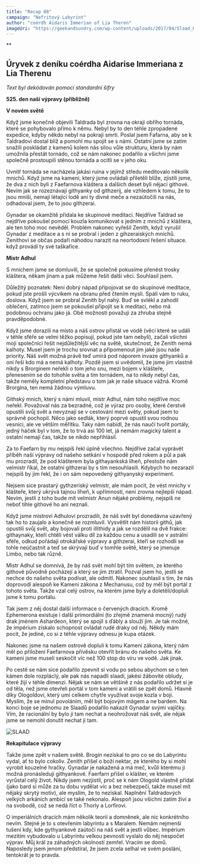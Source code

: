 ```yaml
---
title: "Recap 08"
campaign: "Nefritový Labyrint"
author: "coérdh Aidaris Immerian of Lia Theren"
imageUri: "https://geekandsundry.com/wp-content/uploads/2017/04/Slaad_Header.jpg"
---
```

**

## Úryvek z deníku coérdha Aidarise Immeriana z Lia Therenu



*Text byl dekódován pomocí standardní šifry*

  

**525. den naší výpravy (přibližně)**

  
  

**V novém světě**

  
  

Když jsme konečně objevili Taldrada byl zrovna na okraji obřího tornáda, které se pohybovalo přímo k němu. Nebyl by to den téhle zpropadené expedice, kdyby někdo nebyl na pokraji smrti. Poslal jsem Fafarna, aby se k Taldradovi dostal blíž a pomohl mu spojit se s námi. Ostatní jsme se zatím snažili poskládat z kamenů kolem nás silou vůle strukturu, která by nám umožnila přestát tornádo, což se nám nakonec podařilo a všichni jsme společně prostoupili stěnou tornáda a ocitli se v jeho oku.

  
  

Uvnitř tornáda se nacházela jakási ruina v jejímž středu meditovalo několik mnichů. Když jsme na kameni, který jsme ovládali přiletěli blíže, zjistili jsme, že dva z nich byli z Faefarnova kláštera a dalších deset byli nějací githové. Nevím jak se rozeznávají githyanky od githzerij, ale vzhledem k tomu, že to jsou mniši, nemají létající lodě ani ty divné meče a nezaútočili na nás, odhadoval jsem, že to jsou githzerai.

  
  

Gynadar se okamžitě přidala ke skupinové meditaci. Nejdříve Taldrad se nejdříve pokoušel pomocí kouzla komunikovat s jedním z mnichů z kláštera, ale ten toho moc nevěděl. Problém nakonec vyřešil Zenith, když vyrušil Gynadar z meditace a s ní se probral i jeden z gihzeraiských mnichů. Zenithovi se občas podaří náhodou narazit na neortodoxní řešení situace. když provádí ty své taškařice.

  
  
  

**Mistr Adhul**

  
  

S mnichem jsme se domluvili, že se společně pokusíme přenést trosky kláštera, někam jinam a pak můžeme řešit další věci. Souhlasil jsem.

Důležitý poznatek: Není dobrý nápad připojovat se do skupinové meditace, pokud jste prošli výcvikem na obranu před čtením mysli. Spálí vám to ruku, doslova. Když jsem se probral Zenith byl nahý. Buď se svlékl a zahodil oblečení, zatímco jsem se pokoušel připojit se k meditaci, nebo má podobnou ochranu jako já. Obě možnosti považuji za zhruba stejně pravděpodobné.

  
  

Když jsme dorazili na místo a náš ostrov přistál ve vodě (věci které se událi v téhle sféře se velmi těžko popisují, pokud jste tam nebyli), začali všichni moji společníci řešit nejdůležitější věc na světě, skutečnost, že Zenith nemá kalhoty. Musel jsem je trochu srovnat a připomenout jim jaké jsou naše priority. Náš svět možná právě teď umírá pod náporem invaze githyanků a oni řeší kdo má a nemá kalhoty. Pozdě jsem si uvědomil, že jsme jim vlastně nikdy s Brorginem neřekli o tom jeho snu, mezi bojem v klášteře, přenesením se do tohohle světa a tím tornádem, na to nikdy nebyl čas, takže neměly kompletní představu o tom jak je naše situace vážná. Kromě Brorgina, ten nemá žádnou výmluvu.

  
  

Githský mnich, který s námi mluvil, mistr Adhul, nám toho nejdříve moc neřekl. Považoval nás za bezradné, což je výraz pro osoby, které čerstvě opustili svůj svět a nevyznají se v cestování mezi světy, pokud jsem to správně pochopil. Něco jako sedlák, který poprvé opustil svou rodnou vesnici, ale ve větším měřítku. Taky nám nabídl, že nás naučí tvořit portály, jedný háček byl v tom, že to trvá asi 100 let, já nemám magický talent a ostatní nemají čas, takže se nikdo nepřihlásil.

  
  

Za to Faefarn by mu nejspíš řekl úplně všechno. Nejdříve začal vyprávět příběh naší výpravy od našeho setkání v hospodě před rokem a půl a pak mu prozradil, že pod klášterem byla githayankská líheň, přestože nám velmistr říkal, že ostatní githzerai by s tím nesouhlasili. Kdybych ho nezarazil nejspíš by jim řekl, že i on sám nepovedený githyanyský experiment.

  
  

Nejsem sice prastarý gythzeriský velmistr, ale mám pocit, že vést mnichy v klášteře, který ukrývá tajnou líheň, k upřímnosti, není zrovna nejlepší nápad. Nevím, jestli z toho bude mít velmistr Anun nějaké problémy, nejspíš ne neboť tihle githové ho ani neznali.

  
  

Když jsme mistrovi Adhulovi prozradili, že náš svět byl donedávna uzavřený tak ho to zaujalo a konečně se rozmluvil. Vysvětlit nám historii githů, jak opustili svůj svět, aby bojovali proti illithidy a jak se rozdělil na dvě frakce: githaynaky, kteří chtěli vést válku díl za každou cenu a usadili se v astrální sféře, odkud pořádají otrokářské výpravy a githzerai, kteří se rozhodli se tohle neúčastnit a teď se skrývají buď v tomhle světě, který se jmenuje Limbo, nebo tak různě.

  
  

Mistr Adhul se domnívá, že by náš svět mohl být tím světem, ze kterého githové původně pocházejí a který se jim ztratil. Pozval jsem ho, jestli se nechce do našeho světa podívat, ale odmítl. Nakonec souhlasil s tím, že nás doprovodí alespoň ke Kameni zákona z Mechanusu, což by měl být portál z tohoto světa. Takže vzal celý ostrov, na kterém jsme byly a doletěli/dopluli jsme k tomu portálu.

  
  

Tak jsem z něj dostal další informace o červených dracích. Kromě Ephemerona existuje i další primordiální (to zřejmě znamená mocný) rudý drak jménem Ashardeon, který se spojil s ďábly a slouží jim. Je tak možné, že impérium získalo schopnost ovládat rudé draky od něj. Někdy mám pocit, že jediné, co si z téhle výpravy odnesu je kupa otázek.

  
  

Nakonec jsme na našem ostrově dopluli k tomu Kameni zákona, který nám měl po přiložení Faefarnova přívěsku otevřít bránu do našeho světa. Ke kameni jsme museli seskočit víc než 100 stop do víru ve vodě. Jak jinak.

  
  

Po cestě se nám sice podařilo zpevnit si vodu po sebou abychom se o ten kámen dole rozpláclý, ale pak nás napadli slaadi, jakési žábovité obludy, které žijí v téhle dimenzi. Nějak se nám se většině z nás podařilo udržet si je od těla, než jsme otevřeli portál v tom kameni a vrátili se zpět domů. Hlavně díky Ologoldovi, který umí celkem chytře využívat svoje kozla v boji. Myslím, že se minul povoláním, měl být bojovým mágem a ne bardem. Na konci boje se jednomu ze Slaadů podařilo nakazit Gynadar svými vajíčky. Vím, že racionální by bylo jí tam nechat a neohrožovat náš svět, ale nějak jsme se nemohl donutit nechat jí tam.

 ![SLAAD](https://geekandsundry.com/wp-content/uploads/2017/04/Slaad_Header.jpg)
 
  

**Rekapitulace výpravy**

  
  

Takže jsme zpět v našem světě. Brogin nezískal to pro co se do Labyrintu vydal, ať to bylo cokoliv. Zenith přišel o boží nektar, ze kterého by si mohl vyrobit kouzelné hračky. Gynadar je nakažená a má meč, kvůli kterému ji možná pronásledují githyankové. Faerfarn přišel o klášter, ve kterém vyrůstal celý život. Nikdy jsem nezjistil, proč se k nám Ologold vlastně přidal (jako bard si může za tu dobu vydělat víc a bez nebezpečí, takže musel mít nějaký skrytý motiv), ale myslím, že to nezískal. Naplnění Taldradových velkých arkáních ambicí se také nekonalo. Alespoň jsou všichni zatím živí a na svobodě, což se nedá říct o Thorly a Lorfirovi.

  
  

O imperiálních dracích mám několik teorií a domněnek, ale nic konkrétního nevím. Stejné je to s otevřením labyrintu a s Maralem. Nemám nejmenší tušení kdy, kde gythyankové zaútočí na náš svět a jestli vůbec. Impérium mezitím vybudovalo u Labyrintu velkou pevnosti vyslalo do něj nespočet výprav. Můj král za záhadných okolností zemřel. Vracím se domů. Naposledy jsem jenom předstíral, že jsem zcela selhal ve svém poslání, tentokrát je to pravda. 

